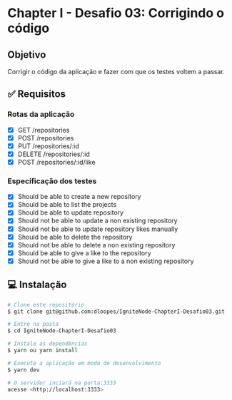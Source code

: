 #  Chapter I - Desafio 03: Corrigindo o código 

## Objetivo

Corrigir o código da aplicação e fazer com que os testes voltem a passar.

## :white_check_mark: Requisitos

### Rotas da aplicação
- [x] GET /repositories
- [x] POST /repositories
- [x] PUT /repositories/:id
- [x] DELETE /repositories/:id
- [x] POST /repositories/:id/like

### Específicação dos testes
- [x] Should be able to create a new repository
- [x] Should be able to list the projects
- [x] Should be able to update repository
- [x] Should not be able to update a non existing repository
- [x] Should not be able to update repository likes manually
- [x] Should be able to delete the repository
- [x] Should not be able to delete a non existing repository
- [x] Should be able to give a like to the repository
- [x] Should not be able to give a like to a non existing repository

## :computer: Instalação ##

```bash
# Clone este repositório
$ git clone git@github.com:dloopes/IgniteNode-ChapterI-Desafio03.git

# Entre na pasta
$ cd IgniteNode-ChapterI-Desafio03

# Instale as dependências
$ yarn ou yarn install

# Execute a aplicação em modo de desenvolvimento
$ yarn dev

# O servidor inciará na porta:3333
acesse <http://localhost:3333>
```
